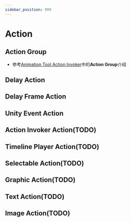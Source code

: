 ```yaml
---
sidebar_position: 999
---
```


# Action

## Action Group

* 参考[Animation Tool Action Invoker](AnimationTool.md#action-invoker)中的**Action Group**介绍

## Delay Action
## Delay Frame Action
## Unity Event Action
## Action Invoker Action(TODO)
## Timeline Player Action(TODO)
## Selectable Action(TODO)
## Graphic Action(TODO)
## Text Action(TODO)
## Image Action(TODO)
